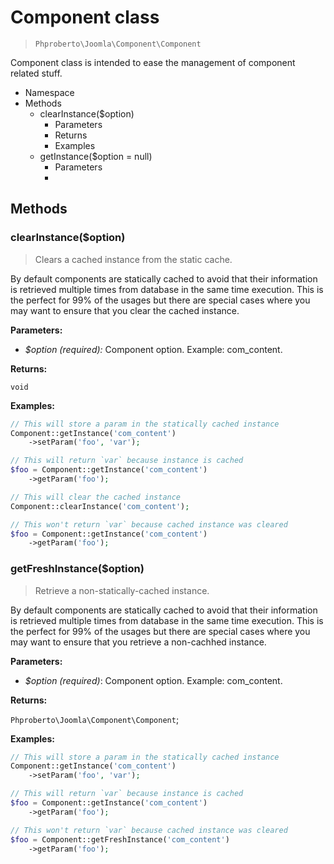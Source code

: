 # Component class

> `Phproberto\Joomla\Component\Component`

Component class is intended to ease the management of component related stuff.  

* Namespace
* Methods
    * clearInstance($option)
        * Parameters
        * Returns
        * Examples
    * getInstance($option = null)
        * Parameters
        *

## Methods

### clearInstance($option)

> Clears a cached instance from the static cache. 

By default components are statically cached to avoid that their information is retrieved multiple times from database in the same time execution. This is the perfect for 99% of the usages but there are special cases where you may want to ensure that you clear the cached instance. 

**Parameters:**

* *$option (required):* Component option. Example: com_content.

**Returns:**

`void`

**Examples:**

```php
// This will store a param in the statically cached instance
Component::getInstance('com_content')
    ->setParam('foo', 'var');

// This will return `var` because instance is cached
$foo = Component::getInstance('com_content')
    ->getParam('foo');

// This will clear the cached instance
Component::clearInstance('com_content');

// This won't return `var` because cached instance was cleared
$foo = Component::getInstance('com_content')
    ->getParam('foo');
```

### getFreshInstance($option)

> Retrieve a non-statically-cached instance.

By default components are statically cached to avoid that their information is retrieved multiple times from database in the same time execution. This is the perfect for 99% of the usages but there are special cases where you may want to ensure that you retrieve a non-cachhed instance. 

**Parameters:**

* *$option (required)*: Component option. Example: com_content.

**Returns:**

`Phproberto\Joomla\Component\Component`;

**Examples:**

```php
// This will store a param in the statically cached instance
Component::getInstance('com_content')
    ->setParam('foo', 'var');

// This will return `var` because instance is cached
$foo = Component::getInstance('com_content')
    ->getParam('foo');

// This won't return `var` because cached instance was cleared
$foo = Component::getFreshInstance('com_content')
    ->getParam('foo');
```
